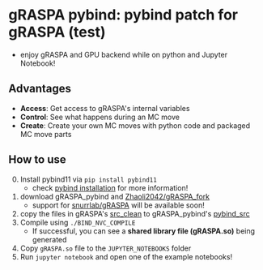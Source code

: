 # gRASPA pybind: pybind patch for gRASPA (test)
* enjoy gRASPA and GPU backend while on python and Jupyter Notebook!

## Advantages
* **Access**:  Get access to gRASPA's internal variables
* **Control**: See what happens during an MC move
* **Create**:  Create your own MC moves with python code and packaged MC move parts

## How to use
0. Install pybind11 via `pip install pybind11`
    * check [pybind installation](https://pybind11.readthedocs.io/en/stable/installing.html) for more information!
2. download gRASPA_pybind and [Zhaoli2042/gRASPA_fork](https://github.com/Zhaoli2042/gRASPA_fork)
    * support for [snurrlab/gRASPA](https://github.com/snurr-group/gRASPA) will be available soon!
3. copy the files in gRASPA's [src_clean](https://github.com/snurr-group/gRASPA/tree/main/src_clean) to gRASPA_pybind's [pybind_src](https://github.com/Zhaoli2042/gRASPA_pybind/tree/main/pybind_src)
4. Compile using `./BIND_NVC_COMPILE`
    * If successful, you can see a **shared library file (gRASPA.so)** being generated
4. Copy `gRASPA.so` file to the `JUPYTER_NOTEBOOKS` folder
5. Run `jupyter notebook` and open one of the example notebooks!
